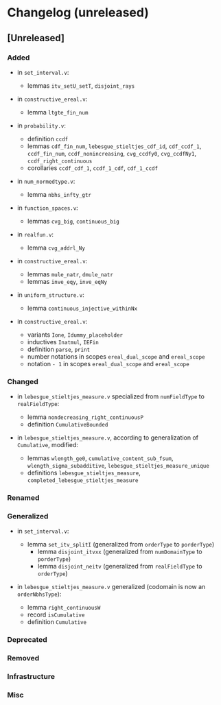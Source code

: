 # Changelog (unreleased)

## [Unreleased]

### Added

- in `set_interval.v`:
  + lemmas `itv_setU_setT`, `disjoint_rays`

- in `constructive_ereal.v`:
  + lemma `ltgte_fin_num`

- in `probability.v`:
  + definition `ccdf`
  + lemmas `cdf_fin_num`, `lebesgue_stieltjes_cdf_id`, `cdf_ccdf_1`, `ccdf_fin_num`, `ccdf_nonincreasing`, `cvg_ccdfy0`, `cvg_ccdfNy1`, `ccdf_right_continuous`
  + corollaries `ccdf_cdf_1`, `ccdf_1_cdf`, `cdf_1_ccdf`

- in `num_normedtype.v`:
  + lemma `nbhs_infty_gtr`
- in `function_spaces.v`:
  + lemmas `cvg_big`, `continuous_big`

- in `realfun.v`:
  + lemma `cvg_addrl_Ny`

- in `constructive_ereal.v`:
  + lemmas `mule_natr`, `dmule_natr`
  + lemmas `inve_eqy`, `inve_eqNy`

- in `uniform_structure.v`:
  + lemma `continuous_injective_withinNx`

- in `constructive_ereal.v`:
  + variants `Ione`, `Idummy_placeholder`
  + inductives `Inatmul`, `IEFin`
  + definition `parse`, `print`
  + number notations in scopes `ereal_dual_scope` and `ereal_scope`
  + notation `- 1` in scopes `ereal_dual_scope` and `ereal_scope`

### Changed

- in `lebesgue_stieltjes_measure.v` specialized from `numFieldType` to `realFieldType`:
  + lemma `nondecreasing_right_continuousP` 
  + definition `CumulativeBounded`

- in `lebesgue_stieltjes_measure.v`, according to generalization of `Cumulative`, modified:
  + lemmas `wlength_ge0`, `cumulative_content_sub_fsum`, `wlength_sigma_subadditive`, `lebesgue_stieltjes_measure_unique`
  + definitions `lebesgue_stieltjes_measure`, `completed_lebesgue_stieltjes_measure`

### Renamed

### Generalized

- in `set_interval.v`:
  + lemma `set_itv_splitI` (generalized from `orderType` to `porderType`)
	+ lemma `disjoint_itvxx` (generalized from `numDomainType` to `porderType`)
	+ lemma `disjoint_neitv` (generalized from `realFieldType` to `orderType`)

- in `lebesgue_stieltjes_measure.v` generalized (codomain is now an `orderNbhsType`):
  + lemma `right_continuousW`
  + record `isCumulative`
  + definition `Cumulative`

### Deprecated

### Removed

### Infrastructure

### Misc
